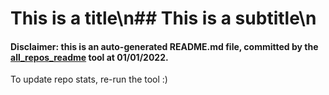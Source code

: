 # This is a title\n## This is a subtitle\n
#### Disclaimer: this is an auto-generated README.md file, committed by the [all_repos_readme](https://github.com/uryyakir/all-repos-readme) tool at 01/01/2022.
To update repo stats, re-run the tool :)